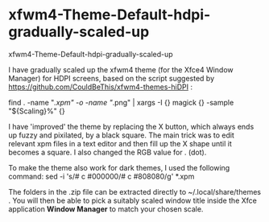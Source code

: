 # xfwm4-Theme-Default-hdpi-gradually-scaled-up
xfwm4-Theme-Default-hdpi-gradually-scaled-up

I have gradually scaled up the xfwm4 theme (for the Xfce4 Window Manager) for HDPI screens, based on the script suggested by https://github.com/CouldBeThis/xfwm4-themes-hiDPI :

find . -name "*.xpm" -o -name "*.png" | xargs -I {} magick {} -sample "${Scaling}%" {}

I have 'improved' the theme by replacing the X button, which always ends up fuzzy and pixilated, by a black square. The main trick was to edit relevant xpm files in a text editor and then fill up the X shape until it becomes a square. I also changed the RGB value for . (dot).

To make the theme also work for dark themes, I used the following command:
sed -i 's/#      c #000000/#      c #808080/g' *.xpm

The folders in the .zip file can be extracted directly to ~/.local/share/themes .
You will then be able to pick a suitably scaled window title inside the Xfce application **Window Manager** to match your chosen scale.
 
